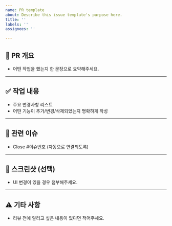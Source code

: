 ```yaml
---
name: PR template
about: Describe this issue template's purpose here.
title: ''
labels: ''
assignees: ''

---
```


## 🔀 PR 개요
- 어떤 작업을 했는지 한 문장으로 요약해주세요.

---

## ✅ 작업 내용
- 주요 변경사항 리스트
- 어떤 기능이 추가/변경/삭제되었는지 명확하게 작성

---

## 📌 관련 이슈
- Close #이슈번호 (자동으로 연결되도록)

---

## 📸 스크린샷 (선택)
- UI 변경이 있을 경우 첨부해주세요.

---

## ⚠️ 기타 사항
- 리뷰 전에 알리고 싶은 내용이 있다면 적어주세요.
